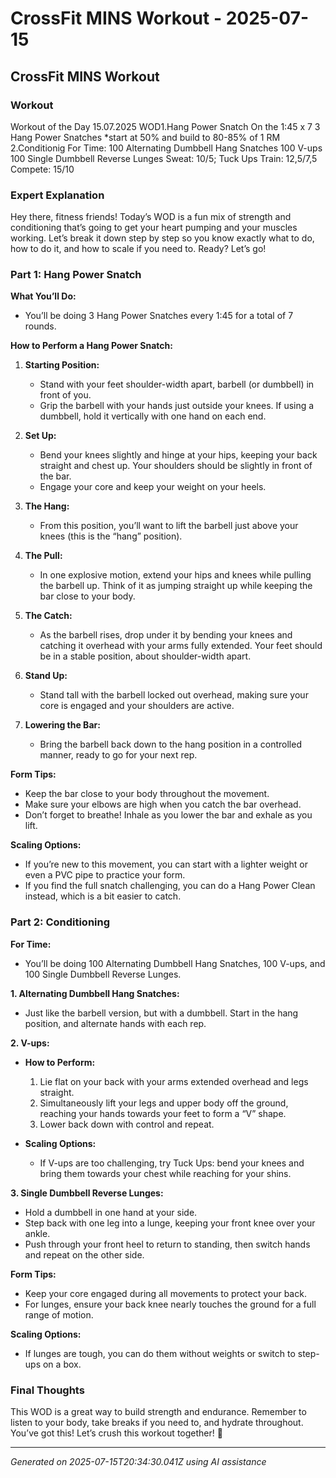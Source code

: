 # CrossFit MINS Workout - 2025-07-15

## CrossFit MINS Workout

### Workout
Workout of the Day 15.07.2025 WOD1.Hang Power Snatch On the 1:45 x 7 3 Hang Power Snatches *start at 50% and build to 80-85% of 1 RM 2.Conditionig For Time: 100 Alternating Dumbbell Hang Snatches 100 V-ups 100 Single Dumbbell Reverse Lunges Sweat: 10/5; Tuck Ups Train: 12,5/7,5 Compete: 15/10

### Expert Explanation
Hey there, fitness friends! Today’s WOD is a fun mix of strength and conditioning that’s going to get your heart pumping and your muscles working. Let’s break it down step by step so you know exactly what to do, how to do it, and how to scale if you need to. Ready? Let’s go!

### Part 1: Hang Power Snatch

**What You’ll Do:**
- You’ll be doing 3 Hang Power Snatches every 1:45 for a total of 7 rounds. 

**How to Perform a Hang Power Snatch:**
1. **Starting Position:**
   - Stand with your feet shoulder-width apart, barbell (or dumbbell) in front of you.
   - Grip the barbell with your hands just outside your knees. If using a dumbbell, hold it vertically with one hand on each end.

2. **Set Up:**
   - Bend your knees slightly and hinge at your hips, keeping your back straight and chest up. Your shoulders should be slightly in front of the bar.
   - Engage your core and keep your weight on your heels.

3. **The Hang:**
   - From this position, you’ll want to lift the barbell just above your knees (this is the “hang” position). 

4. **The Pull:**
   - In one explosive motion, extend your hips and knees while pulling the barbell up. Think of it as jumping straight up while keeping the bar close to your body.

5. **The Catch:**
   - As the barbell rises, drop under it by bending your knees and catching it overhead with your arms fully extended. Your feet should be in a stable position, about shoulder-width apart.

6. **Stand Up:**
   - Stand tall with the barbell locked out overhead, making sure your core is engaged and your shoulders are active.

7. **Lowering the Bar:**
   - Bring the barbell back down to the hang position in a controlled manner, ready to go for your next rep.

**Form Tips:**
- Keep the bar close to your body throughout the movement.
- Make sure your elbows are high when you catch the bar overhead.
- Don’t forget to breathe! Inhale as you lower the bar and exhale as you lift.

**Scaling Options:**
- If you’re new to this movement, you can start with a lighter weight or even a PVC pipe to practice your form.
- If you find the full snatch challenging, you can do a Hang Power Clean instead, which is a bit easier to catch.

### Part 2: Conditioning

**For Time:**
- You’ll be doing 100 Alternating Dumbbell Hang Snatches, 100 V-ups, and 100 Single Dumbbell Reverse Lunges. 

**1. Alternating Dumbbell Hang Snatches:**
- Just like the barbell version, but with a dumbbell. Start in the hang position, and alternate hands with each rep. 

**2. V-ups:**
- **How to Perform:**
  1. Lie flat on your back with your arms extended overhead and legs straight.
  2. Simultaneously lift your legs and upper body off the ground, reaching your hands towards your feet to form a “V” shape.
  3. Lower back down with control and repeat.

- **Scaling Options:**
  - If V-ups are too challenging, try Tuck Ups: bend your knees and bring them towards your chest while reaching for your shins.

**3. Single Dumbbell Reverse Lunges:**
- Hold a dumbbell in one hand at your side.
- Step back with one leg into a lunge, keeping your front knee over your ankle.
- Push through your front heel to return to standing, then switch hands and repeat on the other side.

**Form Tips:**
- Keep your core engaged during all movements to protect your back.
- For lunges, ensure your back knee nearly touches the ground for a full range of motion.

**Scaling Options:**
- If lunges are tough, you can do them without weights or switch to step-ups on a box.

### Final Thoughts
This WOD is a great way to build strength and endurance. Remember to listen to your body, take breaks if you need to, and hydrate throughout. You’ve got this! Let’s crush this workout together! 💪

---
*Generated on 2025-07-15T20:34:30.041Z using AI assistance*

